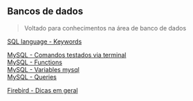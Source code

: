 ## Bancos de dados

>Voltado para conhecimentos na área de banco de dados

[SQL language - Keywords](SQL/docs/keywords/00-index.md)</br>

[MySQL - Comandos testados via terminal](MySQL/docs/using-mysql-cmd_bash.md)</br>
[MySQL - Functions](MySQL/docs/functions)</br>
[MySQL - Variables mysql](MySQL/docs/projects/dissectMysql/variables.md)</br>
[MySQL - Queries](MySQL/docs/query)</br>

[Firebird - Dicas em geral](Firebird/docs/01-dicas-fb.md)</br>